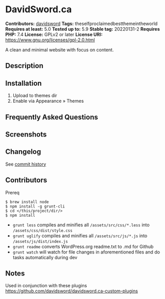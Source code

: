 # DavidSword.ca #
**Contributors:** [davidsword](https://profiles.wordpress.org/davidsword/)
**Tags:**              theselfproclaimedbestthemeintheworld
**Requires at least:** 5.0
**Tested up to:**      5.9
**Stable tag:**        20220131-2
**Requires PHP:**      7.4
**License:**           GPLv2 or later
**License URI:**       https://www.gnu.org/licenses/gpl-2.0.html

A clean and minimal website with focus on content.

## Description ##

## Installation ##

1. Upload to themes dir
2. Enable via Appearance » Themes

## Frequently Asked Questions ##

## Screenshots ##

## Changelog ##

See [commit history](https://github.com/davidsword/davidsword.ca/commits/master)

## Contributors ##

Prereq

```
$ brew install node
$ npm install -g grunt-cli
$ cd </this/project/dir/>
$ npm install
```

* `grunt less` compiles and minifies all `/assets/src/css/*.less` into `/assets/css/dist/style.css`
* `grunt uglify` compiles and minifies all `/assets/src/js/*.js` into `/assets/js/dist/index.js`
* `grunt readme` converts WordPress.org readme.txt to .md for Github
* `grunt watch` will watch for file changes in aforementioned files and do tasks automatically during dev

## Notes ##

Used in conjunction with these plugins https://github.com/davidsword/davidsword.ca-custom-plugins
